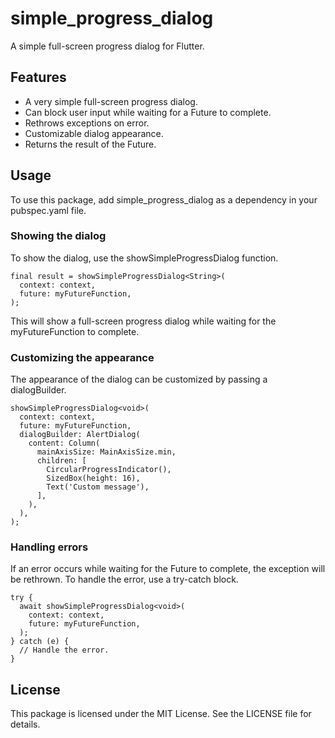 # simple_progress_dialog
A simple full-screen progress dialog for Flutter.

## Features
- A very simple full-screen progress dialog.
- Can block user input while waiting for a Future to complete.
- Rethrows exceptions on error.
- Customizable dialog appearance.
- Returns the result of the Future.

## Usage
To use this package, add simple_progress_dialog as a dependency in your pubspec.yaml file.

### Showing the dialog
To show the dialog, use the showSimpleProgressDialog function.
```
final result = showSimpleProgressDialog<String>(
  context: context,
  future: myFutureFunction,
);
```
This will show a full-screen progress dialog while waiting for the myFutureFunction to complete.

### Customizing the appearance
The appearance of the dialog can be customized by passing a dialogBuilder.

```
showSimpleProgressDialog<void>(
  context: context,
  future: myFutureFunction,
  dialogBuilder: AlertDialog(
    content: Column(
      mainAxisSize: MainAxisSize.min,
      children: [
        CircularProgressIndicator(),
        SizedBox(height: 16),
        Text('Custom message'),
      ],
    ),
  ),
);
```

### Handling errors
If an error occurs while waiting for the Future to complete, the exception will be rethrown. To handle the error, use a try-catch block.
```
try {
  await showSimpleProgressDialog<void>(
    context: context,
    future: myFutureFunction,
  );
} catch (e) {
  // Handle the error.
}
```

## License
This package is licensed under the MIT License. See the LICENSE file for details.